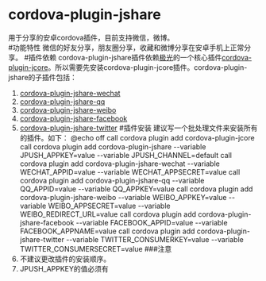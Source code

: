 # cordova-plugin-jshare
用于分享的安卓cordova插件，目前支持微信，微博。<br>
#功能特性
微信的好友分享，朋友圈分享，收藏和微博分享在安卓手机上正常分享。
#插件依赖
cordova-plugin-jshare插件依赖[极光](https://www.jiguang.cn/)的一个核心插件[cordova-plugin-jcore](https://github.com/jpush/cordova-plugin-jcore)。所以需要先安装cordova-plugin-jcore插件。cordova-plugin-jshare的子插件包括：
1. [cordova-plugin-jshare-wechat](https://github.com/l-xue-yu/cordova-plugin-jshare-wechat)
2. [cordova-plugin-jshare-qq](https://github.com/l-xue-yu/cordova-plugin-jshare-qq)
3. [cordova-plugin-jshare-weibo](https://github.com/l-xue-yu/cordova-plugin-jshare-weibo)
4. [cordova-plugin-jshare-facebook](https://github.com/l-xue-yu/cordova-plugin-jshare-facebook)
5. [cordova-plugin-jshare-twitter](https://github.com/l-xue-yu/cordova-plugin-jshare-twitter)
#插件安装
建议写一个批处理文件来安装所有的插件。如下：
@echo off
call cordova plugin add cordova-plugin-jcore
call cordova plugin add cordova-plugin-jshare --variable JPUSH_APPKEY=value --variable JPUSH_CHANNEL=default
call cordova plugin add cordova-plugin-jshare-wechat --variable  WECHAT_APPID=value --variable WECHAT_APPSECRET=value
call cordova plugin add cordova-plugin-jshare-qq --variable  QQ_APPID=value --variable QQ_APPKEY=value
call cordova plugin add cordova-plugin-jshare-weibo --variable  WEIBO_APPKEY=value --variable WEIBO_APPSECRET=value --variable WEIBO_REDIRECT_URL=value
call cordova plugin add cordova-plugin-jshare-facebook --variable  FACEBOOK_APPID=value --variable FACEBOOK_APPNAME=value
call cordova plugin add cordova-plugin-jshare-twitter --variable  TWITTER_CONSUMERKEY=value --variable TWITTER_CONSUMERSECRET=value
###注意
1. 不建议更改插件的安装顺序。
2. JPUSH_APPKEY的值必须有

